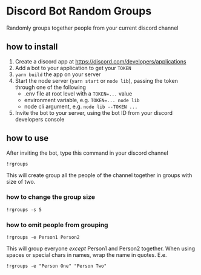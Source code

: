 # Discord Bot Random Groups

Randomly groups together people from your current discord channel

## how to install

1. Create a discord app at https://discord.com/developers/applications
2. Add a bot to your application to get your `TOKEN`
3. `yarn build` the app on your server
4. Start the node server (`yarn start` or `node lib`), passing the token through one of the following
    - .env file at root level with a `TOKEN=...` value
    - environment variable, e.g. `TOKEN=... node lib`
    - node cli argument, e.g. `node lib --TOKEN ...`
5. Invite the bot to your server, using the bot ID from your discord developers console

## how to use

After inviting the bot, type this command in your discord channel

```
!rgroups
```

This will create group all the people of the channel together in groups with size of two.

### how to change the group size

```
!rgroups -s 5
```

### how to omit people from grouping

```
!rgroups -e Person1 Person2
```

This will group everyone _except_ Person1 and Person2 together. When using spaces or special chars in names, wrap the name in quotes. E.e.

```
!rgroups -e "Person One" "Person Two"
```
